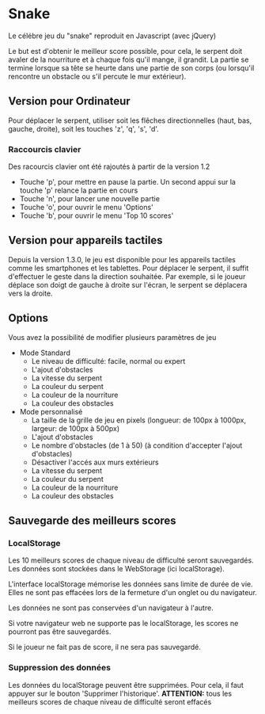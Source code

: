 # Snake

Le célébre jeu du "snake" reproduit en Javascript (avec jQuery)

Le but est d'obtenir le meilleur score possible, pour cela, le serpent doit avaler de la nourriture et à chaque fois qu'il mange, il grandit. 
La partie se termine lorsque sa tête se heurte dans une partie de son corps (ou lorsqu'il rencontre un obstacle ou s'il percute le mur extérieur).

## Version pour Ordinateur

Pour déplacer le serpent, utiliser soit les flêches directionnelles (haut, bas, gauche, droite), soit les touches 'z', 'q', 's', 'd'.

### Raccourcis clavier

Des racourcis clavier ont été rajoutés à partir de la version 1.2
* Touche 'p', pour mettre en pause la partie. Un second appui sur la touche 'p' relance la partie en cours
* Touche 'n', pour lancer une nouvelle partie
* Touche 'o', pour ouvrir le menu 'Options'
* Touche 'b', pour ouvrir le menu 'Top 10 scores'

## Version pour appareils tactiles

Depuis la version 1.3.0, le jeu est disponible pour les appareils tactiles comme les smartphones et les tablettes.
Pour déplacer le serpent, il suffit d'effectuer le geste dans la direction souhaitée. Par exemple, si le joueur déplace son doigt de gauche à droite sur l'écran, le serpent se déplacera vers la droite. 

## Options

Vous avez la possibilité de modifier plusieurs paramètres de jeu
* Mode Standard
    * Le niveau de difficulté: facile, normal ou expert
    * L'ajout d'obstacles
    * La vitesse du serpent
    * La couleur du serpent
    * La couleur de la nourriture
    * La couleur des obstacles
* Mode personnalisé
    * La taille de la grille de jeu en pixels (longueur: de 100px à 1000px, largeur: de 100px à 500px)
    * L'ajout d'obstacles
    * Le nombre d'obstacles (de 1 à 50) (à condition d'accepter l'ajout d'obstacles)
    * Désactiver l'accés aux murs extérieurs
    * La vitesse du serpent
    * La couleur du serpent
    * La couleur de la nourriture
    * La couleur des obstacles

## Sauvegarde des meilleurs scores

### LocalStorage

Les 10 meilleurs scores de chaque niveau de difficulté seront sauvegardés.
Les données sont stockées dans le WebStorage (ici localStorage). 

L'interface localStorage mémorise les données sans limite de durée de vie. Elles ne sont pas effacées lors de la fermeture d'un onglet ou du navigateur.

Les données ne sont pas conservées d'un navigateur à l'autre.

Si votre navigateur web ne supporte pas le localStorage, les scores ne pourront pas être sauvegardés.

Si le joueur ne fait pas de score, il ne sera pas sauvegardé.

### Suppression des données

Les données du localStorage peuvent être supprimées. Pour cela, il faut appuyer sur le bouton 'Supprimer l'historique'.
**ATTENTION:** tous les meilleurs scores de chaque niveau de difficulté seront effacés 